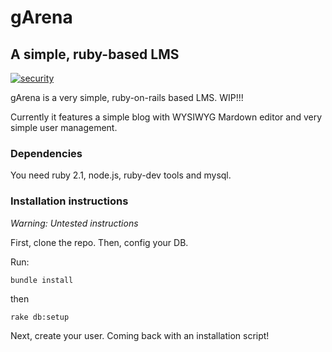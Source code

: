 # gArena 
## A simple, ruby-based LMS
[![security](https://hakiri.io/github/tudurom/gArena/master.svg)](https://hakiri.io/github/tudurom/gArena/master)

gArena is a very simple, ruby-on-rails based LMS. WIP!!!

Currently it features a simple blog with WYSIWYG Mardown editor and very simple user management.

### Dependencies
You need ruby 2.1, node.js, ruby-dev tools and mysql.

### Installation instructions
*Warning: Untested instructions*

First, clone the repo. Then, config your DB.

Run:

    bundle install
then

    rake db:setup

Next, create your user. Coming back with an installation script!
